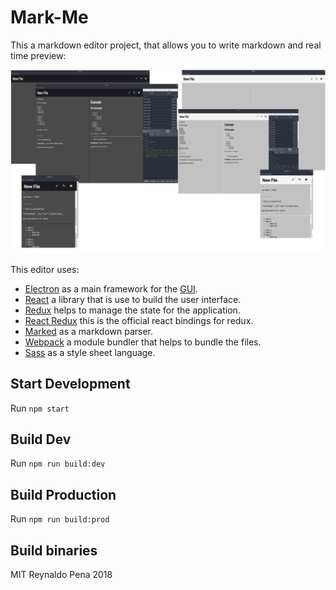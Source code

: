 # Mark-Me

This a markdown editor project, that allows you to write markdown and real time preview:

![Preview](resources/screenshots/cover.png?raw=true "Preview")

This editor uses:

- [Electron](https://github.com/electron/electron) as a main framework for the [GUI](https://en.wikipedia.org/wiki/Graphical_user_interface).
- [React](https://github.com/facebook/react) a library that is use to build the user interface.
- [Redux](https://github.com/reactjs/redux) helps to manage the state for the application.
- [React Redux](https://github.com/reactjs/react-redux) this is the official react bindings for redux.
- [Marked](https://github.com/chjj/marked) as a markdown parser.
- [Webpack](https://github.com/webpack/webpack) a module bundler that helps to bundle the files.
- [Sass](https://github.com/sass/sass) as a style sheet language.

## Start Development

Run `npm start`

## Build Dev

Run `npm run build:dev`

## Build Production

Run `npm run build:prod`

## Build binaries

MIT Reynaldo Pena 2018